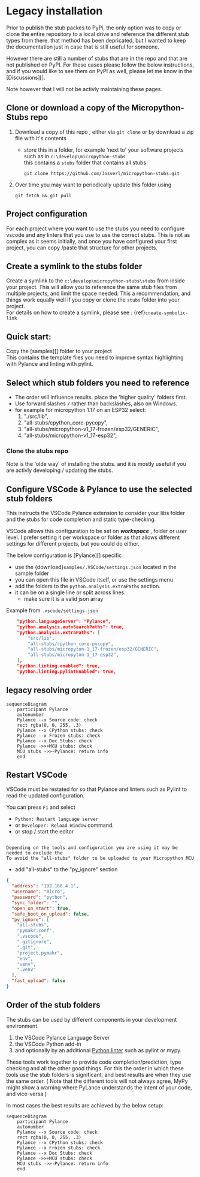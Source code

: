 # Legacy installation

Prior to publish the stub packes to PyPi, the only option was to copy or clone the entire repository to a local drive and reference the different stub types from there.
that method has been depricated, but I wanted to keep the documentation just in case that is still useful for someone.

However there are still a number of stubs that are in the repo and that are not published on PyPI. For these cases please follow the below instructions, and if you would like to see them on PyPI as well, please let me know in the [Discussions][].

Note however that I will not be activly maintaining these pages.

## Clone or download a copy of the Micropython-Stubs repo

1.  Download a copy of this repo , either via `git clone` or by download a zip file with it's contents

    - store this in a folder, for example 'next to' your software projects such as in `c:\develop\micropython-stubs`  
      this contains a `stubs` folder that contains all stubs
      ```
      git clone https://github.com/Josverl/micropython-stubs.git
      ```

2.  Over time you may want to periodically update this folder using
    ```
    git fetch && git pull
    ```

## Project configuration

For each project where you want to use the stubs you need to configure vscode and any linters that you use to use the correct stubs.
This is not as complex as it seems initially, and once you have configured your first project, you can copy /paste that structure for other projects.

## Create a symlink to the stubs folder

Create a symlink to the `c:\develop\micropython-stubs\stubs` from inside your project.
This will allow you to reference the same stub files from multiple projects, and limit the space
needed. This a recommendation, and things work equally well if you copy or clone the `stubs` folder into your project.  
For details on how to create a symlink, please see : {ref}`create-symbolic-link`

## Quick start:

Copy the [samples][] folder to your project  
This contains the template files you need to improve syntax highlighting with Pylance and linting with pylint.

## Select which stub folders you need to reference

- The order will influence results. place the 'higher quality' folders first.
- Use forward slashes `/` rather than backslashes, also on Windows.
- for example for micropython 1.17 on an ESP32 select:
  1. "./src/lib",
  2. "all-stubs/cpython_core-pycopy",
  3. "all-stubs/micropython-v1_17-frozen/esp32/GENERIC",
  4. "all-stubs/micropython-v1_17-esp32",

### Clone the stubs repo

Note is the 'olde way' of installing the stubs.
and it is mostly useful if you are activly developing / updating the stubs.

## Configure VSCode & Pylance to use the selected stub folders

This instructs the VSCode Pylance extension to consider your libs folder and the stubs for code completion and static type-checking.

VSCode allows this configuration to be set on **_workspace_** , folder or _user_ level. I prefer setting it per workspace or folder as that allows different settings for different projects, but you could do either.

The below configuration is [Pylance][] specific

- use the {download}`samples/.VSCode/settings.json` located in the sample folder
- you can open this file in VSCode itself, or use the settings menu
- add the folders to the `python.analysis.extraPaths` section.
- it can be on a single line or split across lines.
  - make sure it is a valid json array

Example from `.vscode/settings.json`

```json
    "python.languageServer": "Pylance",
    "python.analysis.autoSearchPaths": true,
    "python.analysis.extraPaths": [
        "src/lib",
        "all-stubs/cpython_core-pycopy",
        "all-stubs/micropyton-1_17-frozen/esp32/GENERIC",
        "all-stubs/micropyton-1_17-esp32",
    ],
    "python.linting.enabled": true,
    "python.linting.pylintEnabled": true,
```

## legacy resolving order

```{mermaid}
sequenceDiagram
    participant Pylance
    autonumber
    Pylance --x Source code: check
    rect rgba(0, 0, 255, .3)
    Pylance --x CPython stubs: check
    Pylance --x Frozen stubs: check
    Pylance --x Doc Stubs: check
    Pylance ->>+MCU stubs: check
    MCU stubs ->>-Pylance: return info
    end
```

## Restart VSCode

VSCode must be restated for so that Pylance and linters such as Pylint to read the updated configuration.

You can press `F1` and select

- `Python: Restart language server`
- or `Developer: Reload Window` command.
- or stop / start the editor

```{note} Pymakr: Update pymakr.conf

Depending on the tools and configuration you are using it may be needed to exclude the
To avoid the "all-stubs" folder to be uploaded to your Micropython MCU

```

- add "all-stubs" to the "py_ignore" section

```json
{
  "address": "192.168.4.1",
  "username": "micro",
  "password": "python",
  "sync_folder": "",
  "open_on_start": true,
  "safe_boot_on_upload": false,
  "py_ignore": [
    "all-stubs",
    "pymakr.conf",
    ".vscode",
    ".gitignore",
    ".git",
    "project.pymakr",
    "env",
    "venv",
    ".venv"
  ],
  "fast_upload": false
}
```

## Order of the stub folders

The stubs can be used by different components in your development environment.

1.  the VSCode Pylance Language Server
2.  the VSCode Python add-in
3.  and optionally by an additional [Python linter](https://code.visualstudio.com/docs/python/linting) such as pylint or mypy.

These tools work together to provide code completion/prediction, type checking and all the other good things.
For this the order in which these tools use the stub folders is significant, and best results are when they use the same order.
( Note that the different tools will not always agree, MyPy might show a warning where PyLance understands the intent of your code, and vice-versa )

In most cases the best results are achieved by the below setup:

```{mermaid}
sequenceDiagram
    participant Pylance
    autonumber
    Pylance --x Source code: check
    rect rgba(0, 0, 255, .3)
    Pylance --x CPython stubs: check
    Pylance --x Frozen stubs: check
    Pylance --x Doc Stubs: check
    Pylance ->>+MCU stubs: check
    MCU stubs ->>-Pylance: return info
    end
```
